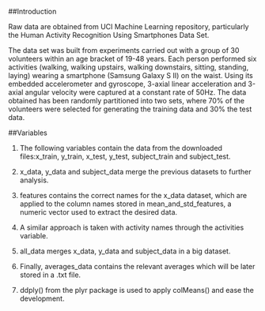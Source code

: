 ##Introduction

Raw data are obtained from UCI Machine Learning repository, particularly the Human Activity Recognition Using Smartphones Data Set.

The data set was built from experiments carried out with a group of 30 volunteers within an age bracket of 19-48 years. Each person performed six activities (walking, walking upstairs, walking downstairs, sitting, standing, laying) wearing 
a smartphone (Samsung Galaxy S II) on the waist. Using its embedded accelerometer and gyroscope, 3-axial linear acceleration and 3-axial angular velocity were captured at a constant rate of 50Hz. The data obtained has been randomly partitioned into two sets, where 70% of the volunteers were selected for generating the training data and 30% the test data.

##Variables

1. The following variables contain the data from the downloaded files:x_train, y_train, x_test, y_test, subject_train and subject_test.

2. x_data, y_data and subject_data merge the previous datasets to further analysis.

3. features contains the correct names for the x_data dataset, which are applied to the column names stored in mean_and_std_features, a numeric vector used to extract the desired data.

4. A similar approach is taken with activity names through the activities variable.

5. all_data merges x_data, y_data and subject_data in a big dataset.

6. Finally, averages_data contains the relevant averages which will be later stored in a .txt file. 

7. ddply() from the plyr package is used to apply colMeans() and ease the development.
